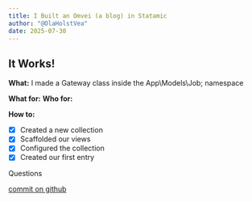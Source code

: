 ```yaml
---
title: I Built an Omvei (a blog) in Statamic
author: "@OlaHolstVea"
date: 2025-07-30
---
```




## It Works!

**What:** I made a Gateway class inside the App\Models\Job; namespace

**What for:** 
**Who for:** 

**How to:** 




- [x] Created a new collection
- [x] Scaffolded our views
- [x] Configured the collection
- [x] Created our first entry

Questions

[commit on github](https://github.com/olavea/Statamic-test/pull/6/commits/b06da7511f0bdaee9218b97ba525c99808d9718c)